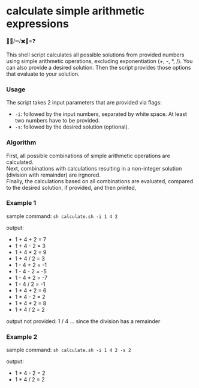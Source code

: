 # calculate simple arithmetic expressions
:1234::heavy_plus_sign:/:heavy_minus_sign:/:heavy_multiplication_x::1234:=:question:

This shell script calculates all possible solutions from provided numbers using simple arithmetic operations, excluding exponentiation  (+, -, *, /). You can also provide a desired solution. Then the script provides those options that evaluate to your solution.

### Usage
The script takes 2 input parameters that are provided via flags:
* `-i`: followed by the input numbers, separated by white space. At least two numbers have to be provided.
* `-s`: followed by the desired solution (optional).

### Algorithm
First, all possible combinations of simple arithmetic operations are calculated.<br/>
Next, combinations with calculations resulting in a non-integer solution (division with remainder) are irgnored.<br/>
Finally, the calculations based on all combinations are evaluated, compared to the desired solution, if provided, and then printed,

### Example 1
sample command: `sh calculate.sh -i 1 4 2`

output:
* 1 + 4 + 2  = 7
* 1 + 4 - 2  = 3
* 1 + 4 * 2  = 9
* 1 + 4 / 2  = 3
* 1 - 4 + 2  = -1
* 1 - 4 - 2  = -5
* 1 - 4 * 2  = -7
* 1 - 4 / 2  = -1
* 1 * 4 + 2  = 6
* 1 * 4 - 2  = 2
* 1 * 4 * 2  = 8
* 1 * 4 / 2  = 2

output not provided:  1 / 4 ... since the division has a remainder

### Example 2
sample command: `sh calculate.sh -i 1 4 2 -s 2`

output:
* 1 * 4 - 2  = 2
* 1 * 4 / 2  = 2


